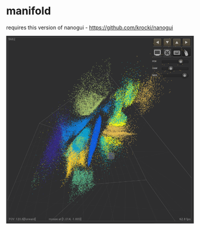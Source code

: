 # manifold

requires this version of nanogui - https://github.com/krocki/nanogui

![Alt text](manifolds_mnist.png?raw=true "Screenshot")
